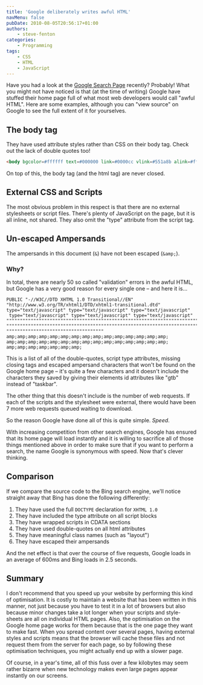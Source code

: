 ```yaml
---
title: 'Google deliberately writes awful HTML'
navMenu: false
pubDate: 2010-08-05T20:56:17+01:00
authors:
    - steve-fenton
categories:
    - Programming
tags:
    - CSS
    - HTML
    - JavaScript
---
```


Have you had a look at the [Google Search Page](https://www.google.co.uk/) recently? Probably! What you might not have noticed is that (at the time of writing) Google have stuffed their home page full of what most web developers would call "awful HTML". Here are some examples, although you can "view source" on Google to see the full extent of it for yourselves.

## The body tag

They have used attribute styles rather than CSS on their body tag. Check out the lack of double quotes too!

```html
<body bgcolor=#ffffff text=#000000 link=#0000cc vlink=#551a8b alink=#ff0000>
```

On top of this, the body tag (and the html tag) are never closed.

## External CSS and Scripts

The most obvious problem in this respect is that there are no external stylesheets or script files. There's plenty of JavaScript on the page, but it is all inline, not shared. They also omit the "type" attribute from the script tag.

## Un-escaped Ampersands

The ampersands in this document (`&`) have not been escaped (`&amp;`).

### Why?

In total, there are nearly 50 so called "validation" errors in the awful HTML, but Google has a very good reason for every single one – and here it is…

```text
PUBLIC "-//W3C//DTD XHTML 1.0 Transitional//EN" "http://www.w3.org/TR/xhtml1/DTD/xhtml1-transitional.dtd"
type="text/javascript" type="text/javascript" type="text/javascript"
 type="text/javascript" type="text/javascript" type="text/javascript"
""""""""""""""""""""""""""""""""""""""""""""""""""""""""""""""""""""""""""""""""""""""""""""""""""""""""
""""""""""""""""""""""""""""""""""""""""""""""""""""""""""""""""""""""""""""""""""""""""""""""""""""""""
""""""""""""""""""""""""""""""""""""
amp;amp;amp;amp;amp;amp;amp;amp;amp;amp;amp;amp;amp;amp;amp;
amp;amp;amp;amp;amp;amp;amp;amp;amp;amp;amp;amp;amp;amp;amp;
amp;amp;amp;amp;amp;amp;amp;
```

This is a list of all of the double-quotes, script type attributes, missing closing tags and escaped ampersand characters that won't be found on the Google home page – it's quite a few characters and it doesn't include the characters they saved by giving their elements id attributes like "gtb" instead of "taskbar".

The other thing that this doesn't include is the number of web requests. If each of the scripts and the stylesheet were external, there would have been 7 more web requests queued waiting to download.

So the reason Google have done all of this is quite simple. *Speed*.

With increasing competition from other search engines, Google has ensured that its home page will load instantly and it is willing to sacrifice all of those things mentioned above in order to make sure that if you want to perform a search, the name Google is synonymous with speed. Now that's clever thinking.

## Comparison

If we compare the source code to the Bing search engine, we'll notice straight away that Bing has done the following differently:

1. They have used the full `DOCTYPE` declaration for `XHTML 1.0`
2. They have included the type attribute on all script blocks
3. They have wrapped scripts in CDATA sections
4. They have used double-quotes on all html attributes
5. They have meaningful class names (such as "layout")
6. They have escaped their ampersands

And the net effect is that over the course of five requests, Google loads in an average of 600ms and Bing loads in 2.5 seconds.

## Summary

I don't recommend that you speed up your website by performing this kind of optimisation. It is costly to maintain a website that has been written in this manner, not just because you have to test it in a lot of browsers but also because minor changes take a lot longer when your scripts and style-sheets are all on individual HTML pages. Also, the optimisation on the Google home page works for them because that is the one page they want to make fast. When you spread content over several pages, having external styles and scripts means that the browser will cache these files and not request them from the server for each page, so by following these optimisation techniques, you might actually end up with a slower page.

Of course, in a year's time, all of this fuss over a few kilobytes may seem rather bizarre when new technology makes even large pages appear instantly on our screens.

